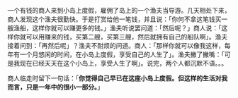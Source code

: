 一个有钱的商人来到小岛上度假，雇佣了岛上的一个渔夫当导游。几天相处下来，商人发现这个渔夫很勤快。于是打赏给他一笔钱，并且说：「你何不拿这笔钱买一艘渔船，这样你就可以赚更多的钱。」渔夫听说罢问道：「然后呢？」商人说：「这样你就可以用赚来的钱，买第二艘，买第三艘，然后就拥有自己的船队啊」。渔夫接着问到：「再然后呢」？渔夫不耐烦的问道。商人：「那样你就可以像我这样，每年有一个月悠闲的时间，在小岛上度假，享受自己的人生了」。渔夫撇了撇嘴：「可是我现在已经天天在这个小岛上，享受人生了啊」。说完，两个人都沉默不语。。。

商人临走时留下一句话：「**你觉得自己早已在这座小岛上度假。但这样的生活对我而言，只是一年中的很小一部分。**」

